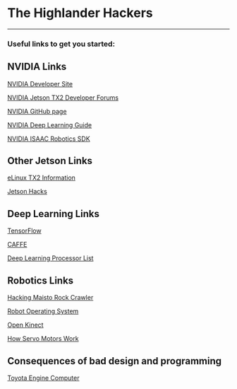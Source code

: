 # The Highlander Hackers
-------------------------------------------------------------------

### Useful links to get you started:
NVIDIA Links
------------
[NVIDIA Developer Site](https://developer.nvidia.com/)

[NVIDIA Jetson TX2 Developer Forums](https://devtalk.nvidia.com/default/board/188/jetson-tx2/)

[NVIDIA GitHub page](https://github.com/nvidia)

[NVIDIA Deep Learning Guide](https://github.com/dusty-nv/jetson-inference)

[NVIDIA ISAAC Robotics SDK](https://blogs.nvidia.com/blog/2018/03/27/isaac-robotics-sdk)

Other Jetson Links
------------------
[eLinux TX2 Information](https://elinux.org/Jetson_TX2)

[Jetson Hacks](http://www.jetsonhacks.com/)

Deep Learning Links
-------------------
[TensorFlow](https://www.tensorflow.org/)

[CAFFE](http://caffe.berkeleyvision.org/)

[Deep Learning Processor List](https://github.com/basicmi/Deep-Learning-Processor-List/blob/master/README.md)

Robotics Links
--------------

[Hacking Maisto Rock Crawler](http://www.instructables.com/id/Arduino-Xbox-RC-Car-Hack-Maisto-Rock-Crawler/)

[Robot Operating System](http://www.ros.org/)

[Open Kinect](https://openkinect.org/wiki/Getting_Started)

[How Servo Motors Work](https://www.jameco.com/Jameco/workshop/howitworks/how-servo-motors-work.html)

Consequences of bad design and programming
------------------------------------------
[Toyota Engine Computer](http://www.safetyresearch.net/blog/articles/toyota-unintended-acceleration-and-big-bowl-“spaghetti”-code)
